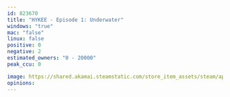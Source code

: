 ```yaml
---
id: 823670
title: "HYKEE - Episode 1: Underwater"
windows: "true"
mac: "false"
linux: false
positive: 0
negative: 2
estimated_owners: "0 - 20000"
peak_ccu: 0

image: https://shared.akamai.steamstatic.com/store_item_assets/steam/apps/823670/header.jpg?t=1523631672
opinions:
---
```

